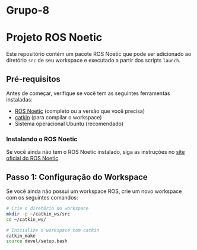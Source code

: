# Grupo-8
# Projeto ROS Noetic

Este repositório contém um pacote ROS Noetic que pode ser adicionado ao diretório `src` de seu workspace e executado a partir dos scripts `launch`.

## Pré-requisitos

Antes de começar, verifique se você tem as seguintes ferramentas instaladas:

- [ROS Noetic](http://wiki.ros.org/noetic) (completo ou a versão que você precisa)
- [catkin](http://wiki.ros.org/catkin) (para compilar o workspace)
- Sistema operacional Ubuntu (recomendado)

### Instalando o ROS Noetic

Se você ainda não tem o ROS Noetic instalado, siga as instruções no [site oficial do ROS Noetic](http://wiki.ros.org/noetic/Installation/Ubuntu).

## Passo 1: Configuração do Workspace

Se você ainda não possui um workspace ROS, crie um novo workspace com os seguintes comandos:

```bash
# Crie o diretório do workspace
mkdir -p ~/catkin_ws/src
cd ~/catkin_ws/

# Inicialize o workspace com catkin
catkin_make
source devel/setup.bash
